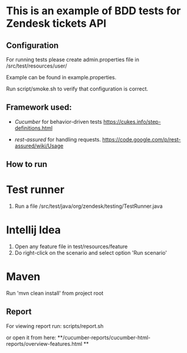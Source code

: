 This is an example of BDD tests for Zendesk tickets API
==============================

## Configuration
For running tests please create admin.properties file in /src/test/resources/user/

Example can be found in example.properties.

Run script/smoke.sh to verify that configuration is correct.


## Framework used:
 *  *Cucumber* for behavior-driven tests
https://cukes.info/step-definitions.html

 * *rest-assured* for handling requests.
https://code.google.com/p/rest-assured/wiki/Usage


## How to run 

# Test runner
1. Run a file /src/test/java/org/zendesk/testing/TestRunner.java

# Intellij Idea
1. Open any feature file in  test/resources/feature
2. Do right-click on the scenario and select option 'Run scenario'

# Maven
Run 'mvn clean install' from project root


## Report
For viewing report run:
scripts/report.sh

or open it from here:
**/cucumber-reports/cucumber-html-reports/overview-features.html **

